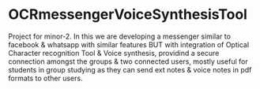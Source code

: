 # OCRmessengerVoiceSynthesisTool
Project for minor-2. In this we are developing a messenger similar to facebook &amp; whatsapp with similar features BUT with integration of Optical Character recognition Tool &amp; Voice synthesis, providind a secure connection amongst the groups &amp; two connected users, mostly useful for students in group studying as they can send ext notes &amp; voice notes in pdf formats to other users.
